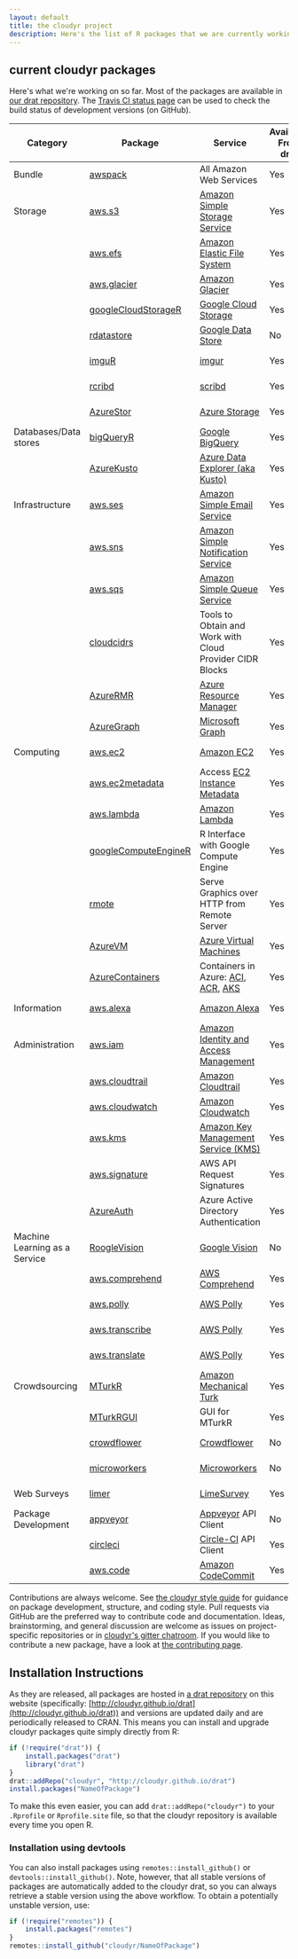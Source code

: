 ```yaml
---
layout: default
title: the cloudyr project
description: Here's the list of R packages that we are currently working on.
---
```


## current cloudyr packages

Here's what we're working on so far. Most of the packages are available in [our drat repository](../drat). The [Travis CI status page](https://travis-ci.org/cloudyr) can be used to check the build status of development versions (on GitHub).

| Category | Package | Service | Available From drat | On CRAN | 
|----------|---------|---------|---------------------|---------|
| Bundle | [awspack](https://github.com/cloudyr/awspack) | All Amazon Web Services | Yes | [![CRAN](http://www.r-pkg.org/badges/version/awspack)](https://cloud.r-project.org/package=awspack) |
| Storage  | [aws.s3](https://github.com/cloudyr/aws.s3) | [Amazon Simple Storage Service](http://aws.amazon.com/s3/) | Yes | [![CRAN](http://www.r-pkg.org/badges/version/aws.s3)](https://cloud.r-project.org/package=aws.s3) |
| | [aws.efs](https://github.com/cloudyr/aws.efs) | [Amazon Elastic File System](http://aws.amazon.com/efs/) | Yes | [![CRAN](http://www.r-pkg.org/badges/version/aws.efs)](https://cloud.r-project.org/package=aws.efs) |
| | [aws.glacier](https://github.com/cloudyr/aws.glacier) | [Amazon Glacier](http://aws.amazon.com/glacier/) | Yes | [![CRAN](http://www.r-pkg.org/badges/version/aws.glacier)](https://cloud.r-project.org/package=aws.glacier) |
| | [googleCloudStorageR](https://github.com/cloudyr/googleCloudStorageR) | [Google Cloud Storage](https://cloud.google.com/storage/) | Yes | [![CRAN](http://www.r-pkg.org/badges/version/googleCloudStorageR)](https://cloud.r-project.org/package=googleCloudStorageR) |
| | [rdatastore](https://github.com/cloudyr/rdatastore) | [Google Data Store](https://cloud.google.com/datastore/docs/concepts/overview) | No | [![CRAN](http://www.r-pkg.org/badges/version/rdatastore)](https://cloud.r-project.org/package=rdatastore) |
| | [imguR](https://github.com/cloudyr/imguR) | [imgur](http://imgur.com/) | Yes | [![CRAN](http://www.r-pkg.org/badges/version/imguR)](https://cloud.r-project.org/package=imguR) |
| | [rcribd](https://github.com/cloudyr/rcribd) | [scribd](https://www.scribd.com/) | Yes | [![CRAN](http://www.r-pkg.org/badges/version/rscribd)](https://cloud.r-project.org/package=rscribd) |
| | [AzureStor](https://github.com/cloudyr/AzureStor) | [Azure Storage](https://azure.microsoft.com/en-au/services/storage/) | Yes | [![CRAN](http://www.r-pkg.org/badges/version/AzureStor)](https://cloud.r-project.org/package=AzureStor) |
| Databases/Data stores | [bigQueryR](https://github.com/cloudyr/bigQueryR) | [Google BigQuery](https://cloud.google.com/bigquery/) | Yes | [![CRAN](http://www.r-pkg.org/badges/version/bigQueryR)](https://cloud.r-project.org/package=bigQueryR) |
| | [AzureKusto](https://github.com/cloudyr/AzureKusto) | [Azure Data Explorer (aka Kusto)](https://azure.microsoft.com/en-us/services/data-explorer/) | Yes | [![CRAN](http://www.r-pkg.org/badges/version/AzureKusto)](https://cloud.r-project.org/package=AzureKusto) |
| Infrastructure | [aws.ses](https://github.com/cloudyr/aws.ses) | [Amazon Simple Email Service](http://aws.amazon.com/ses/) | Yes | [![CRAN](http://www.r-pkg.org/badges/version/aws.ses)](https://cloud.r-project.org/package=aws.ses) |
| | [aws.sns](https://github.com/cloudyr/aws.sns) | [Amazon Simple Notification Service](http://aws.amazon.com/sns/) | Yes | [![CRAN](http://www.r-pkg.org/badges/version/aws.sns)](https://cloud.r-project.org/package=aws.sns) |
| | [aws.sqs](https://github.com/cloudyr/aws.sqs) | [Amazon Simple Queue Service](http://aws.amazon.com/sqs/) | Yes | [![CRAN](http://www.r-pkg.org/badges/version/aws.sqs)](https://cloud.r-project.org/package=aws.sqs) |
| | [cloudcidrs](https://github.com/cloudyr/cloudcidrs) | Tools to Obtain and Work with Cloud Provider CIDR Blocks | Yes | [![CRAN](http://www.r-pkg.org/badges/version/cloudcidrs)](https://cloud.r-project.org/package=cloudcidrs) |
| | [AzureRMR](https://github.com/cloudyr/AzureRMR) | [Azure Resource Manager](https://docs.microsoft.com/en-us/azure/azure-resource-manager/resource-group-overview) | Yes | [![CRAN](http://www.r-pkg.org/badges/version/AzureRMR)](https://cloud.r-project.org/package=AzureRMR) |
| | [AzureGraph](https://github.com/cloudyr/AzureGraph) | [Microsoft Graph](https://docs.microsoft.com/en-us/graph/overview) | Yes | [![CRAN](http://www.r-pkg.org/badges/version/AzureGraph)](https://cloud.r-project.org/package=AzureGraph) |
| Computing | [aws.ec2](https://github.com/cloudyr/aws.ec2) | [Amazon EC2](http://aws.amazon.com/ec2/) | Yes | [![CRAN](http://www.r-pkg.org/badges/version/aws.ec2)](https://cloud.r-project.org/package=aws.ec2) |
| | [aws.ec2metadata](https://github.com/cloudyr/aws.ec2metadata) | Access [EC2 Instance Metadata](http://docs.aws.amazon.com/AWSEC2/latest/UserGuide/ec2-instance-metadata.html) | Yes | [![CRAN](http://www.r-pkg.org/badges/version/aws.ec2metadata)](https://cloud.r-project.org/package=aws.ec2metadata) |
| | [aws.lambda](https://github.com/cloudyr/aws.lambda) | [Amazon Lambda](https://aws.amazon.com/lambda/) | Yes | [![CRAN](http://www.r-pkg.org/badges/version/googleComputeEngineR)](https://cloud.r-project.org/package=aws.lambda) |
| | [googleComputeEngineR](https://github.com/cloudyr/googleComputeEngineR) | R Interface with Google Compute Engine | Yes | [![CRAN](http://www.r-pkg.org/badges/version/googleComputeEngineR)](https://cloud.r-project.org/package=googleComputeEngineR) |
| | [rmote](https://github.com/cloudyr/rmote) | Serve Graphics over HTTP from Remote Server | Yes | [![CRAN](http://www.r-pkg.org/badges/version/rmote)](https://cloud.r-project.org/package=rmote) |
| | [AzureVM](https://github.com/cloudyr/AzureVM) | [Azure Virtual Machines](https://azure.microsoft.com/en-us/services/virtual-machines/) | Yes | [![CRAN](http://www.r-pkg.org/badges/version/AzureVM)](https://cloud.r-project.org/package=AzureVM) |
| | [AzureContainers](https://github.com/cloudyr/AzureContainers) | Containers in Azure: [ACI](https://azure.microsoft.com/en-us/services/container-instances/), [ACR](https://azure.microsoft.com/en-us/services/container-registry/), [AKS](https://azure.microsoft.com/en-us/services/kubernetes-service/) | Yes | [![CRAN](http://www.r-pkg.org/badges/version/AzureContainers)](https://cloud.r-project.org/package=AzureContainers) |
| Information | [aws.alexa](https://github.com/cloudyr/aws.alexa) | [Amazon Alexa](https://aws.amazon.com/awis/) | Yes | [![CRAN](http://www.r-pkg.org/badges/version/aws.alexa)](https://cloud.r-project.org/package=aws.alexa) |
| Administration | [aws.iam](https://github.com/cloudyr/aws.iam) | [Amazon Identity and Access Management](https://aws.amazon.com/iam/) | Yes | [![CRAN](http://www.r-pkg.org/badges/version/aws.iam)](https://cloud.r-project.org/package=aws.iam) |
| | [aws.cloudtrail](https://github.com/cloudyr/aws.cloudtrail) | [Amazon Cloudtrail](https://aws.amazon.com/cloudtrail/) | Yes | [![CRAN](http://www.r-pkg.org/badges/version/aws.cloudtrail)](https://cloud.r-project.org/package=aws.cloudtrail) |
| | [aws.cloudwatch](https://github.com/cloudyr/aws.cloudwatch) | [Amazon Cloudwatch](https://aws.amazon.com/cloudwatch/) | Yes | [![CRAN](http://www.r-pkg.org/badges/version/aws.cloudwatch)](https://cloud.r-project.org/package=aws.cloudwatch) |
| | [aws.kms](https://github.com/cloudyr/aws.kms) | [Amazon Key Management Service (KMS)](https://aws.amazon.com/kms/) | Yes | [![CRAN](http://www.r-pkg.org/badges/version/aws.kms)](https://cloud.r-project.org/package=aws.kms) |
| | [aws.signature](https://github.com/cloudyr/aws.signature) | AWS API Request Signatures  | Yes | [![CRAN](http://www.r-pkg.org/badges/version/aws.signature)](https://cloud.r-project.org/package=aws.signature) |
| | [AzureAuth](https://github.com/cloudyr/AzureAuth) | Azure Active Directory Authentication  | Yes | [![CRAN](http://www.r-pkg.org/badges/version/AzureAuth)](https://cloud.r-project.org/package=AzureAuth) |
| Machine Learning as a Service | [RoogleVision](https://github.com/cloudyr/RoogleVision) | [Google Vision](https://cloud.google.com/vision/) | No | [![CRAN](http://www.r-pkg.org/badges/version/RoogleVision)](https://cloud.r-project.org/package=RoogleVision) |
| | [aws.comprehend](https://github.com/cloudyr/aws.comprehend) | [AWS Comprehend](https://aws.amazon.com/comprehend/) | Yes | [![CRAN](http://www.r-pkg.org/badges/version/aws.comprehend)](https://cloud.r-project.org/package=aws.comprehend) |
| | [aws.polly](https://github.com/cloudyr/aws.polly) | [AWS Polly](https://aws.amazon.com/polly/) | Yes | [![CRAN](http://www.r-pkg.org/badges/version/aws.polly)](https://cloud.r-project.org/package=aws.polly) |
| | [aws.transcribe](https://github.com/cloudyr/aws.transcribe) | [AWS Polly](https://aws.amazon.com/transcribe/) | Yes | [![CRAN](http://www.r-pkg.org/badges/version/aws.transcribe)](https://cloud.r-project.org/package=aws.transcribe) |
| | [aws.translate](https://github.com/cloudyr/aws.translate) | [AWS Polly](https://aws.amazon.com/translate/) | Yes | [![CRAN](http://www.r-pkg.org/badges/version/aws.translate)](https://cloud.r-project.org/package=aws.translate) |
| Crowdsourcing | [MTurkR](https://github.com/cloudyr/MTurkR) | [Amazon Mechanical Turk](https://www.mturk.com/mturk/welcome) | Yes | [![CRAN](http://www.r-pkg.org/badges/version/MTurkR)](https://cloud.r-project.org/package=MTurkR) |
| | [MTurkRGUI](https://github.com/cloudyr/MTurkRGUI) | GUI for MTurkR | Yes | [![CRAN](http://www.r-pkg.org/badges/version/MTurkRGUI)](https://cloud.r-project.org/package=MTurkRGUI) |
| | [crowdflower](https://github.com/cloudyr/crowdflower) | [Crowdflower](https://www.crowdflower.com/) | No | [![CRAN](http://www.r-pkg.org/badges/version/crowdflower)](https://cloud.r-project.org/package=crowdflower) |
| | [microworkers](https://github.com/cloudyr/microworkers) | [Microworkers](https://microworkers.com/) | No | [![CRAN](http://www.r-pkg.org/badges/version/microworkers)](https://cloud.r-project.org/package=microworkers) |
| Web Surveys | [limer](https://github.com/cloudyr/limer) | [LimeSurvey](https://www.limesurvey.org/) | Yes | [![CRAN](http://www.r-pkg.org/badges/version/limer)](https://cloud.r-project.org/package=limer) |
| Package Development | [appveyor](https://github.com/cloudyr/appveyor) | [Appveyor](https://www.appveyor.com/) API Client  | No | [![CRAN](http://www.r-pkg.org/badges/version/appveyor)](https://cloud.r-project.org/package=appveyor) |
|  | [circleci](https://github.com/cloudyr/circleci) | [Circle-CI](https://circleci.com/) API Client  | Yes | [![CRAN](http://www.r-pkg.org/badges/version/circleci)](https://cloud.r-project.org/package=circleci) |
|  | [aws.code](https://github.com/cloudyr/aws.code) | [Amazon CodeCommit](https://aws.amazon.com/codecommit/)  | Yes | [![CRAN](http://www.r-pkg.org/badges/version/aws.code)](https://cloud.r-project.org/package=aws.code) |

Contributions are always welcome. See [the cloudyr style guide](../styleguide) for guidance on package development, structure, and coding style. Pull requests via GitHub are the preferred way to contribute code and documentation. Ideas, brainstorming, and general discussion are welcome as issues on project-specific repositories or in [cloudyr's gitter chatroom](https://gitter.im/cloudyr). If you would like to contribute a new package, have a look at [the contributing page](../contributing).

## Installation Instructions

As they are released, all packages are hosted in [a drat repository](https://github.com/eddelbuettel/drat) on this website (specifically: [http://cloudyr.github.io/drat](http://cloudyr.github.io/drat)) and versions are updated daily and are periodically released to CRAN. This means you can install and upgrade cloudyr packages quite simply directly from R:

```R
if (!require("drat")) {
    install.packages("drat")
    library("drat")
}
drat::addRepo("cloudyr", "http://cloudyr.github.io/drat")
install.packages("NameOfPackage")
```

To make this even easier, you can add `drat::addRepo("cloudyr")` to your `.Rprofile` or `Rprofile.site` file, so that the cloudyr repository is available every time you open R.


### Installation using devtools

You can also install packages using `remotes::install_github()` or `devtools::install_github()`. Note, however, that all stable versions of packages are automatically added to the cloudyr drat, so you can always retrieve a stable version using the above workflow. To obtain a potentially unstable version, use:

```R
if (!require("remotes")) {
    install.packages("remotes")
}
remotes::install_github("cloudyr/NameOfPackage")
```

